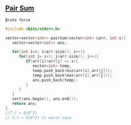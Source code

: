  ## [Pair Sum](https://www.codingninjas.com/codestudio/problems/pair-sum_8230699?challengeSlug=striver-sde-challenge)

```Brute force```
 ```cpp
 #include <bits/stdc++.h>

vector<vector<int>> pairSum(vector<int> &arr, int s){
    vector<vector<int>> ans;

    for(int i=0; i<arr.size(); i++){
       for(int j= i+1; j<arr.size(); j++){
          if(arr[i]+arr[j] == s){
             vector<int> temp;
             temp.push_back(min(arr[i],arr[j]));
             temp.push_back(max(arr[i],arr[j]));
             ans.push_back(temp);
          }
       }
    }
    sort(ans.begin(), ans.end());
    return ans;
}
//T.C = O(N^2)
// S.C = O(N^2) in worst case
```

```

